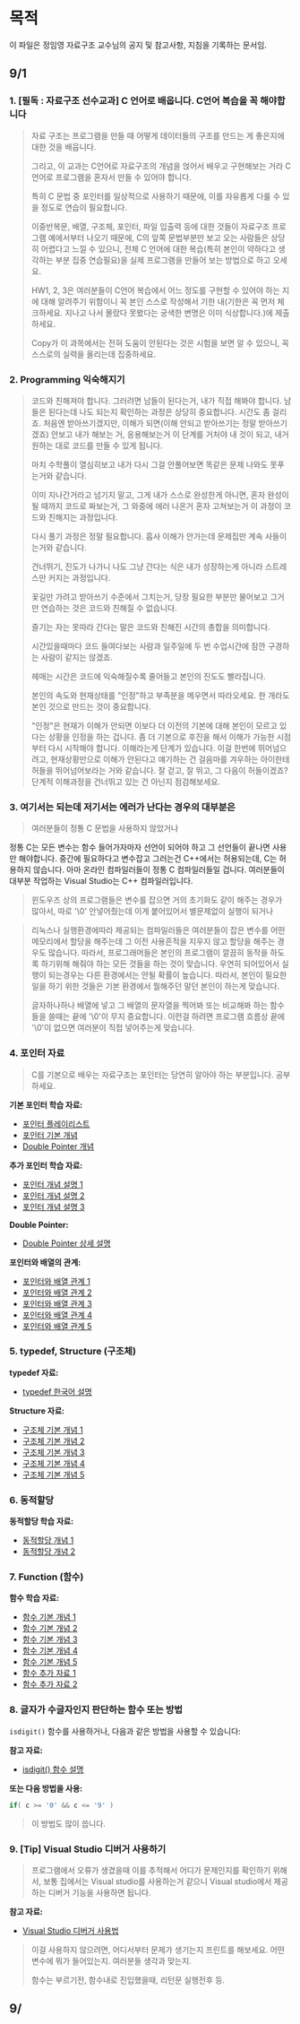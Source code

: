 # 목적
이 파일은 정임영 자료구조 교수님의 공지 및 참고사항, 지침을 기록하는 문서임.

## 9/1

### 1. [필독 : 자료구조 선수교과] C 언어로 배웁니다. C언어 복습을 꼭 해야합니다

> 자료 구조는 프로그램을 만들 때 어떻게 데이터들의 구조를 만드는 게 좋은지에 대한 것을 배웁니다.
> 
> 그리고, 이 교과는 C언어로 자료구조의 개념을 얹어서 배우고 구현해보는 거라 C언어로 프로그램을 혼자서 만들 수 있어야 합니다.
> 
> 특히 C 문법 중 포인터를 일상적으로 사용하기 때문에, 이를 자유롭게 다룰 수 있을 정도로 연습이 필요합니다.
> 
> 이중반복문, 배열, 구조체, 포인터, 파일 입출력 등에 대한 것들이 자료구조 프로그램 예에서부터 나오기 때문에, C의 앞쪽 문법부분만 보고 오는 사람들은 상당히 어렵다고 느낄 수 있으니, 전체 C 언어에 대한 복습(특히 본인이 약하다고 생각하는 부분 집중 연습필요)을 실제 프로그램을 만들어 보는 방법으로 하고 오세요.
> 
> HW1, 2, 3은 여러분들이 C언어 복습에서 어느 정도를 구현할 수 있어야 하는 지에 대해 알려주기 위함이니 꼭 본인 스스로 작성해서 기한 내(기한은 꼭 먼저 체크하세요. 지나고 나서 몰랐다 못봤다는 궁색한 변명은 이미 식상합니다.)에 제출하세요.
> 
> Copy가 이 과목에서는 전혀 도움이 안된다는 것은 시험을 보면 알 수 있으니, 꼭 스스로의 실력을 올리는데 집중하세요.

### 2. Programming 익숙해지기

> 코드와 친해져야 합니다. 그러려면 남들이 된다는거, 내가 직접 해봐야 합니다. 남들은 된다는데 나도 되는지 확인하는 과정은 상당히 중요합니다. 시간도 좀 걸리죠. 처음엔 받아쓰기겠지만, 이해가 되면(이해 안되고 받아쓰기는 정말 받아쓰기겠죠) 안보고 내가 해보는 거, 응용해보는거 이 단계를 거처야 내 것이 되고, 내거 원하는 대로 코드를 만들 수 있게 됩니다.
>
> 마치 수학풀이 열심히보고 내가 다시 그걸 안풀어보면 똑같은 문제 나와도 못푸는거와 같습니다.
>
> 이미 지나간거라고 넘기지 말고, 그게 내가 스스로 완성한게 아니면, 혼자 완성이 될 때까지 코드로 짜보는거, 그 와중에 에러 나온거 혼자 고쳐보는거 이 과정이 코드와 친해지는 과정입니다.
>
> 다시 풀기 과정은 정말 필요합니다. 흡사 이해가 안가는데 문제집만 계속 사들이는거와 같습니다.
>
> 건너뛰기, 진도가 나가니 나도 그냥 간다는 식은 내가 성장하는게 아니라 스트레스만 커지는 과정입니다.
>
> 꽃길만 가려고 받아쓰기 수준에서 그치는거, 당장 필요한 부분만 물어보고 그거만 연습하는 것은 코드와 친해질 수 없습니다.
>
> 즐기는 자는 못따라 간다는 말은 코드와 친해진 시간의 총합을 의미합니다.
>
> 시간있을때마다 코드 들여다보는 사람과 일주일에 두 번 수업시간에 잠깐 구경하는 사람이 같지는 않겠죠.
>
> 헤매는 시간은 코드에 익숙해질수록 줄어들고 본인의 진도도 빨라집니다.
>
> 본인의 속도와 현재상태를 "인정"하고 부족분을 메우면서 따라오세요. 한 개라도 본인 것으로 만드는 것이 중요합니다.
>
> "인정"은 현재가 이해가 안되면 이보다 더 이전의 기본에 대해 본인이 모르고 있다는 상황을 인정을 하는 겁니다. 좀 더 기본으로 후진을 해서 이해가 가능한 시점부터 다시 시작해야 합니다. 이해라는게 단계가 있습니다. 이걸 한번에 뛰어넘으려고, 현재상황만으로 이해가 안된다고 얘기하는 건 걸음마를 겨우하는 아이한테 허들을 뛰어넘어보라는 거와 같습니다. 잘 걷고, 잘 뛰고, 그 다음이 허들이겠죠? 단계적 이해과정을 건너뛰고 있는 건 아닌지 점검해보세요.

### 3. 여기서는 되는데 저기서는 에러가 난다는 경우의 대부분은

> 여러분들이 정통 C 문법을 사용하지 않았거나

정통 C는 모든 변수는 함수 들어가자마자 선언이 되어야 하고 그 선언들이 끝나면 사용만 해야합니다. 중간에 필요하다고 변수잡고 그러는건 C++에서는 허용되는데, C는 허용하지 않습니다. 아마 온라인 컴파일러들이 정통 C 컴파일러들일 겁니다. 여러분들이 대부분 작업하는 Visual Studio는 C++ 컴파일러입니다.

> 윈도우즈 상의 프로그램들은 변수를 잡으면 거의 초기화도 같이 해주는 경우가 많아서, 따로 '\0' 안넣어줬는데 이게 붙어있어서 별문제없이 실행이 되거나

> 리눅스나 실행환경에따라 제공되는 컴파일러들은 여러분들이 잡은 변수를 어떤 메모리에서 할당을 해주는데 그 이전 사용흔적을 지우지 않고 할당을 해주는 경우도 많습니다. 따라서, 프로그래머들은 본인의 프로그램이 깔끔히 동작을 하도록 하기위해 해줘야 하는 모든 것들을 하는 것이 맞습니다. 우연히 되어있어서 실행이 되는경우는 다른 환경에서는 안될 확률이 높습니다. 따라서, 본인이 필요한 일을 하기 위한 것들은 기본 환경에서 뭘해주던 말던 본인이 하는게 맞습니다.
>
> 글자하나하나 배열에 넣고 그 배열의 문자열을 찍어봐 또는 비교해봐 하는 함수들을 쓸때는 끝에 '\0'이 무지 중요합니다. 이런걸 하려면 프로그램 흐름상 끝에 '\0'이 없으면 여러분이 직접 넣어주는게 맞습니다.

### 4. 포인터 자료

> C를 기본으로 배우는 자료구조는 포인터는 당연히 알아야 하는 부분입니다. 공부하세요.

**기본 포인터 학습 자료:**

- [포인터 플레이리스트](https://www.youtube.com/playlist?list=PL2_aWCzGMAwLZp6LMUKI3cc7pgGsasm2)
- [포인터 기본 개념](https://www.youtube.com/watch?v=ahKfY1EsWd8)
- [Double Pointer 개념](https://www.geeksforgeeks.org/double-pointer-pointer-pointer-c/)

**추가 포인터 학습 자료:**

- [포인터 개념 설명 1](https://www.youtube.com/watch?v=nQEvGgt1HZ8)
- [포인터 개념 설명 2](https://www.youtube.com/watch?v=LtmJm068muw)
- [포인터 개념 설명 3](https://www.youtube.com/watch?v=rvtRUloYRmQ)

**Double Pointer:**

- [Double Pointer 상세 설명](https://www.youtube.com/watch?v=xHn7eofNXYA)

**포인터와 배열의 관계:**

- [포인터와 배열 관계 1](https://www.youtube.com/watch?v=Kv3dl2puAMU)
- [포인터와 배열 관계 2](https://www.youtube.com/watch?v=EvXQtjJh51o)
- [포인터와 배열 관계 3](https://www.youtube.com/watch?v=6i_z0te48vY)
- [포인터와 배열 관계 4](https://www.youtube.com/watch?v=Y-0KlEy6yxs)
- [포인터와 배열 관계 5](https://www.youtube.com/watch?v=ECYRizElCmc)


### 5. typedef, Structure (구조체)

**typedef 자료:**

- [typedef 한국어 설명](https://www.youtube.com/watch?v=s8Ah3XAsrgY)

**Structure 자료:**

- [구조체 기본 개념 1](https://www.youtube.com/watch?v=hjRShGENaow)
- [구조체 기본 개념 2](https://www.youtube.com/watch?v=Em_CjanTZoM)
- [구조체 기본 개념 3](https://www.youtube.com/watch?v=nprq56hdAqU)
- [구조체 기본 개념 4](https://www.youtube.com/watch?v=T2Mo4nD6Cnc)
- [구조체 기본 개념 5](https://www.youtube.com/watch?v=eN_S0k32nCk)

### 6. 동적할당

**동적할당 학습 자료:**

- [동적할당 개념 1](https://www.youtube.com/watch?v=yOiBxEfYU9E)
- [동적할당 개념 2](https://www.youtube.com/watch?v=EuYdn_STq9U)

### 7. Function (함수)

**함수 학습 자료:**

- [함수 기본 개념 1](https://www.youtube.com/watch?v=qD1QtFTeAoM)
- [함수 기본 개념 2](https://www.youtube.com/watch?v=sf6tCBfv_0E)
- [함수 기본 개념 3](https://www.youtube.com/watch?v=Bpu5YiAgETo)
- [함수 기본 개념 4](https://www.youtube.com/watch?v=k3BGMbOvpCI)
- [함수 기본 개념 5](https://www.youtube.com/watch?v=mMLcTPKC6o8)
- [함수 추가 자료 1](https://www.youtube.com/watch?v=mS-pdOCVBoo)
- [함수 추가 자료 2](https://www.youtube.com/watch?v=FRyWLAmuIgY)

### 8. 글자가 수글자인지 판단하는 함수 또는 방법

`isdigit()` 함수를 사용하거나, 다음과 같은 방법을 사용할 수 있습니다:

**참고 자료:**

- [isdigit() 함수 설명](https://www.programiz.com/c-programming/library-function/ctype.h/isdigit)

**또는 다음 방법을 사용:**

```c
if( c >= '0' && c <= '9' )
```

> 이 방법도 많이 씁니다.

### 9. [Tip] Visual Studio 디버거 사용하기

> 프로그램에서 오류가 생겼을때 이를 추적해서 어디가 문제인지를 확인하기 위해서, 보통 집에서는 Visual studio를 사용하는거 같으니 Visual studio에서 제공하는 디버거 기능을 사용하면 됩니다.

**참고 자료:**

- [Visual Studio 디버거 사용법](https://dojang.io/mod/page/view.php?id=806)

> 이걸 사용하지 않으려면, 어디서부터 문제가 생기는지 프린트를 해보세요. 어떤 변수에 뭐가 들어있는지. 여러분들 생각과 맞는지.
>
> 함수는 부르기전, 함수내로 진입했을때, 리턴문 실행전후 등.

## 9/
